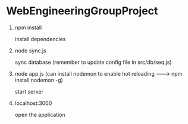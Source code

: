 # WebEngineeringGroupProject
1. npm install

    install dependencies
2. node sync.js

    sync database (remember to update config file in src/db/seq.js)
3. node app.js (can install nodemon to enable hot reloading ---> npm install nodemon -g)

    start server
4. localhost:3000

    open the application
